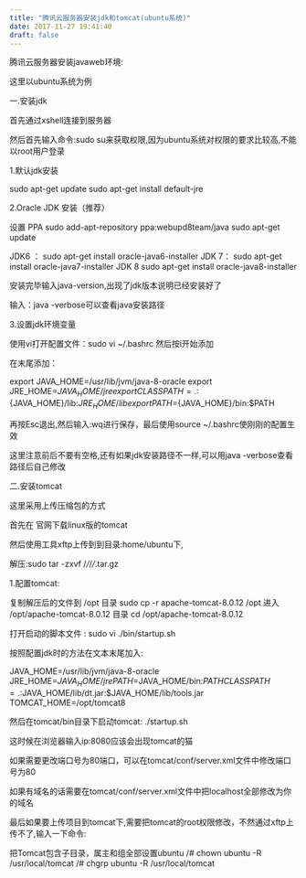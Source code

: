 ```yaml
---
title: "腾讯云服务器安装jdk和tomcat(ubuntu系统)"
date: 2017-11-27 19:41:40
draft: false
---
```

腾讯云服务器安装javaweb环境:

这里以ubuntu系统为例

一.安装jdk

首先通过xshell连接到服务器

然后首先输入命令:sudo su来获取权限,因为ubuntu系统对权限的要求比较高,不能以root用户登录

1.默认jdk安装

sudo apt-get update
sudo apt-get install default-jre

2.Oracle JDK 安装（推荐）

设置 PPA
sudo add-apt-repository ppa:webupd8team/java
sudo apt-get update

JDK6 ：
sudo apt-get install oracle-java6-installer
JDK 7：
sudo apt-get install oracle-java7-installer
JDK 8
sudo apt-get install oracle-java8-installer

安装完毕输入java-version,出现了jdk版本说明已经安装好了

输入：java -verbose可以查看java安装路径

3.设置jdk环境变量

使用vi打开配置文件：sudo vi ~/.bashrc 然后按i开始添加

在末尾添加：

export JAVA_HOME=/usr/lib/jvm/java-8-oracle
export JRE_HOME=${JAVA_HOME}/jre
export CLASSPATH=.:${JAVA_HOME}/lib:${JRE_HOME}/lib
export PATH=${JAVA_HOME}/bin:$PATH

再按Esc退出,然后输入:wq进行保存，最后使用source ~/.bashrc使刚刚的配置生效

这里注意前后不要有空格,还有如果jdk安装路径不一样,可以用java -verbose查看路径后自己修改

二.安装tomcat

这里采用上传压缩包的方式

首先在 官网下载linux版的tomcat

然后使用工具xftp上传到到目录:home/ubuntu下,

解压:sudo tar -zxvf /*/*/*/*.tar.gz

1.配置tomcat:

复制解压后的文件到 /opt 目录
sudo cp -r apache-tomcat-8.0.12 /opt
进入 /opt/apache-tomcat-8.0.12 目录
cd /opt/apache-tomcat-8.0.12

打开启动的脚本文件 : sudo vi ./bin/startup.sh

按照配置jdk时的方法在文本末尾加入:

JAVA_HOME=/usr/lib/jvm/java-8-oracle
JRE_HOME=${JAVA_HOME}/jre
PATH=$JAVA_HOME/bin:$PATH
CLASSPATH=.:$JAVA_HOME/lib/dt.jar:$JAVA_HOME/lib/tools.jar
TOMCAT_HOME=/opt/tomcat8

然后在tomcat/bin目录下启动tomcat: ./startup.sh

这时候在浏览器输入ip:8080应该会出现tomcat的猫

如果需要更改端口号为80端口，可以在tomcat/conf/server.xml文件中修改端口号为80

如果有域名的话需要在tomcat/conf/server.xml文件中把localhost全部修改为你的域名

最后如果要上传项目到tomcat下,需要把tomcat的root权限修改，不然通过xftp上传不了,输入一下命令:

把Tomcat包含子目录，属主和组全部设置ubuntu
/# chown ubuntu -R /usr/local/tomcat
/# chgrp ubuntu -R /usr/local/tomcat